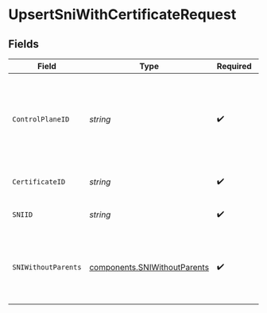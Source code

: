 # UpsertSniWithCertificateRequest


## Fields

| Field                                                                              | Type                                                                               | Required                                                                           | Description                                                                        | Example                                                                            |
| ---------------------------------------------------------------------------------- | ---------------------------------------------------------------------------------- | ---------------------------------------------------------------------------------- | ---------------------------------------------------------------------------------- | ---------------------------------------------------------------------------------- |
| `ControlPlaneID`                                                                   | *string*                                                                           | :heavy_check_mark:                                                                 | The UUID of your control plane. This variable is available in the Konnect manager. | 9524ec7d-36d9-465d-a8c5-83a3c9390458                                               |
| `CertificateID`                                                                    | *string*                                                                           | :heavy_check_mark:                                                                 | ID of the Certificate to lookup                                                    | ddf3cdaa-3329-4961-822a-ce6dbd38eff7                                               |
| `SNIID`                                                                            | *string*                                                                           | :heavy_check_mark:                                                                 | ID of the SNI to lookup                                                            | 64c17a1a-b7d7-4a65-a5a4-42e4a7016e7f                                               |
| `SNIWithoutParents`                                                                | [components.SNIWithoutParents](../../models/components/sniwithoutparents.md)       | :heavy_check_mark:                                                                 | Description of the SNI                                                             | {<br/>"id": "36c4566c-14cc-4132-9011-4139fcbbe50a",<br/>"name": "some.example.org"<br/>} |